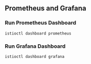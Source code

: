 ## Prometheus and Grafana

### Run Prometheus Dashboard

```shell
istioctl dashboard prometheus
```

### Run Grafana Dashboard

```shell
istioctl dashboard grafana
```